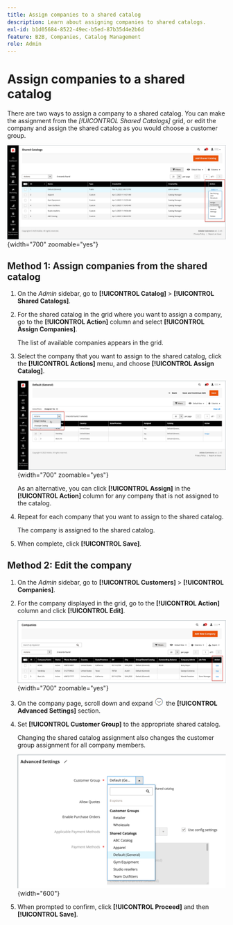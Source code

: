 ```yaml
---
title: Assign companies to a shared catalog
description: Learn about assigning companies to shared catalogs.
exl-id: b1d05684-8522-49ec-b5ed-87b35d4e2b6d
feature: B2B, Companies, Catalog Management
role: Admin
---
```

# Assign companies to a shared catalog

There are two ways to assign a company to a shared catalog. You can make the assignment from the _[!UICONTROL Shared Catalogs]_ grid, or edit the company and assign the shared catalog as you would choose a customer group.

![Assign Companies](./assets/shared-catalog-assign-companies.png){width="700" zoomable="yes"}

## Method 1: Assign companies from the shared catalog

1. On the _Admin_ sidebar, go to **[!UICONTROL Catalog]** > **[!UICONTROL Shared Catalogs]**.

1. For the shared catalog in the grid where you want to assign a company, go to the **[!UICONTROL Action]** column and select **[!UICONTROL Assign Companies]**.

   The list of available companies appears in the grid.

1. Select the company that you want to assign to the shared catalog, click the **[!UICONTROL Actions]** menu, and choose **[!UICONTROL Assign Catalog]**.

   ![Available Companies](./assets/shared-catalog-assign-companies-grid.png){width="700" zoomable="yes"}

   As an alternative, you can click **[!UICONTROL Assign]** in the **[!UICONTROL Action]** column for any company that is not assigned to the catalog.

1. Repeat for each company that you want to assign to the shared catalog.

   The company is assigned to the shared catalog.

1. When complete, click **[!UICONTROL Save]**.

## Method 2: Edit the company

1. On the _Admin_ sidebar, go to **[!UICONTROL Customers]** > **[!UICONTROL Companies]**.

1. For the company displayed in the grid, go to the **[!UICONTROL Action]** column and click **[!UICONTROL Edit]**.

   ![Edit Company](./assets/companies-grid-edit.png){width="700" zoomable="yes"}

1. On the company page, scroll down and expand ![Expansion selector](../assets/icon-display-expand.png) the **[!UICONTROL Advanced Settings]** section.

1. Set **[!UICONTROL Customer Group]** to the appropriate shared catalog.

   Changing the shared catalog assignment also changes the customer group assignment for all company members.

   ![Customer Groups / Shared Catalogs](./assets/company-advanced-settings-customer-group-admin.png){width="600"}

1. When prompted to confirm, click **[!UICONTROL Proceed]** and then **[!UICONTROL Save]**.
